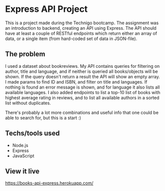 # Express API Project
This is a project made during the Technigo bootcamp. The assignment was an introduction to backend, creating an API using Express. The API should have at least a couple of RESTful endpoints which return either an array of data, or a single item (from hard-coded set of data in JSON-file).

## The problem
I used a dataset about bookreviews. My API contains queries for filtering on author, title and language, and if neither is queried all books/objects will be shown. If the query doesn't return a result the API will show an empty array. I made params to find ID and ISBN, and filter on title and languages. If nothing is found an error message is shown, and for language it also lists all available languages. I also added endpoints to list a top-10 list of books with highest average rating in reviews, and to list all available authors in a sorted list without duplicates. 

There's probably a lot more combinations and useful info that one could be able to search for, but this is a start :)

## Techs/tools used
* Node.js
* Express
* JavaScript

## View it live
https://books-api-express.herokuapp.com/
